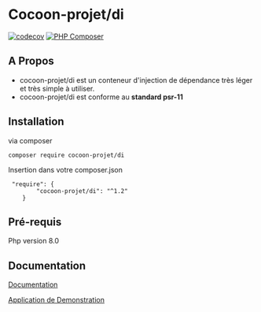 # Cocoon-projet/di

[![codecov](https://codecov.io/gh/cocoon-projet/di/graph/badge.svg?token=K8ISQKFGA0)](https://codecov.io/gh/cocoon-projet/di) [![PHP Composer](https://github.com/cocoon-projet/di/actions/workflows/ci.yml/badge.svg)](https://github.com/cocoon-projet/di/actions/workflows/ci.yml)

## A Propos

* cocoon-projet/di est un conteneur d'injection de dépendance très léger et très simple à utiliser.
* cocoon-projet/di est conforme au **standard psr-11**

## Installation

via composer
```
composer require cocoon-projet/di
```

Insertion dans votre composer.json

```
 "require": {
        "cocoon-projet/di": "^1.2"
    }
```
## Pré-requis

Php version 8.0

## Documentation

[Documentation](https://github.com/cocoon-projet/di/blob/master/docs/README.md)

[Application de Demonstration](https://github.com/cocoon-projet/di-app-demo)



